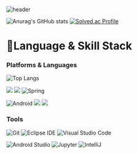![header](https://capsule-render.vercel.app/api?type=venom&color=auto&height=300&section=header&text=Welcome%20to%20my%20GitHub&fontSize=60)

![Anurag's GitHub stats](https://github-readme-stats.vercel.app/api?username=jye326&show_icons=true&theme=bear)
[![Solved.ac Profile](http://mazassumnida.wtf/api/v2/generate_badge?boj=jye326)](https://solved.ac/jye326/)





# 💪Language & Skill Stack
### Platforms & Languages
![Top Langs](https://github-readme-stats.vercel.app/api/top-langs/?username=jye326&layout=compact&theme=chartreuse-dark)


<img src="https://img.shields.io/badge/python-white?style=for-the-badge&logo=python&logoColor=#3776AB"/></a>
<img src="https://img.shields.io/badge/c++-black?style=for-the-badge&logo=cplusplus&logoColor=#00599C"/></a>
![Spring](https://img.shields.io/badge/Spring-6DB33F.svg?&style=for-the-badge&logo=Spring&logoColor=white)


![Android](https://img.shields.io/badge/Android-3DDC84.svg?&style=for-the-badge&logo=Android&logoColor=white)
<img src="https://img.shields.io/badge/kotlin-yellow?style=for-the-badge&logo=kotlin&logoColor=#7F52FF"/></a>
<img src="https://img.shields.io/badge/JAVA-purple?style=for-the-badge&logo=eclipse&logoColor=#2C2255"/></a>



### Tools
![Git](https://img.shields.io/badge/Git-F05032.svg?&style=for-the-badge&logo=git&logoColor=white)
![Eclipse IDE](https://img.shields.io/badge/Eclipse%20IDE-2C2255.svg?&style=for-the-badge&logo=eclipse&logoColor=white)
![Visual Studio Code](https://img.shields.io/badge/Visual%20Studio%20Code-007ACC.svg?&style=for-the-badge&logo=visualstudiocode&logoColor=white)


![Android Studio](https://img.shields.io/badge/Android%20Studio-3DDC84.svg?&style=for-the-badge&logo=Android%20Studio&logoColor=white)
![Jupyter](https://img.shields.io/badge/jupyter-F37626.svg?&style=for-the-badge&logo=jupyter&logoColor=white)
![IntelliJ](https://img.shields.io/badge/IntelliJ%20IDEA-000000.svg?&style=for-the-badge&logo=intellijidea&logoColor=#000000)



